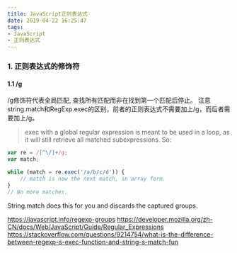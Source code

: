 ```yaml
---
title: JavaScript正则表达式
date: 2019-04-22 16:25:47
tags:
- JavaScript
- 正则表达式
---
```


### 1. 正则表达式的修饰符
#### 1.1 /g
/g修饰符代表全局匹配, 查找所有匹配而非在找到第一个匹配后停止。
注意string.match和RegExp.exec的区别，前者的正则表达式不需要加上/g，而后者需要加上/g。
> exec with a global regular expression is meant to be used in a loop, as it will still retrieve all matched subexpressions. So:
``` js
var re = /[^\/]+/g;
var match;

while (match = re.exec('/a/b/c/d')) {
    // match is now the next match, in array form.
}
// No more matches.
```
String.match does this for you and discards the captured groups.

<!-- more -->

https://javascript.info/regexp-groups
https://developer.mozilla.org/zh-CN/docs/Web/JavaScript/Guide/Regular_Expressions
https://stackoverflow.com/questions/9214754/what-is-the-difference-between-regexp-s-exec-function-and-string-s-match-fun